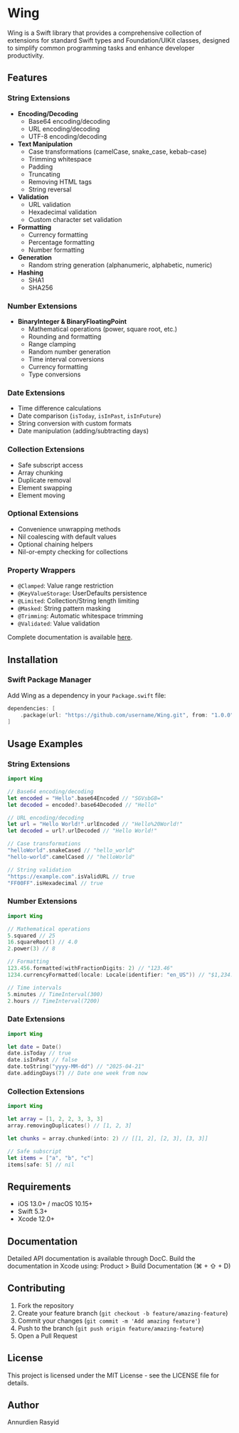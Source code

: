 # Wing

Wing is a Swift library that provides a comprehensive collection of extensions for standard Swift types and Foundation/UIKit classes, designed to simplify common programming tasks and enhance developer productivity.

## Features

### String Extensions
- **Encoding/Decoding**
  - Base64 encoding/decoding
  - URL encoding/decoding
  - UTF-8 encoding/decoding
- **Text Manipulation**
  - Case transformations (camelCase, snake_case, kebab-case)
  - Trimming whitespace
  - Padding
  - Truncating
  - Removing HTML tags
  - String reversal
- **Validation**
  - URL validation
  - Hexadecimal validation
  - Custom character set validation
- **Formatting**
  - Currency formatting
  - Percentage formatting
  - Number formatting
- **Generation**
  - Random string generation (alphanumeric, alphabetic, numeric)
- **Hashing**
  - SHA1
  - SHA256

### Number Extensions
- **BinaryInteger & BinaryFloatingPoint**
  - Mathematical operations (power, square root, etc.)
  - Rounding and formatting
  - Range clamping
  - Random number generation
  - Time interval conversions
  - Currency formatting
  - Type conversions

### Date Extensions
- Time difference calculations
- Date comparison (`isToday`, `isInPast`, `isInFuture`)
- String conversion with custom formats
- Date manipulation (adding/subtracting days)

### Collection Extensions
- Safe subscript access
- Array chunking
- Duplicate removal
- Element swapping
- Element moving

### Optional Extensions
- Convenience unwrapping methods
- Nil coalescing with default values
- Optional chaining helpers
- Nil-or-empty checking for collections

### Property Wrappers
- `@Clamped`: Value range restriction
- `@KeyValueStorage`: UserDefaults persistence
- `@Limited`: Collection/String length limiting
- `@Masked`: String pattern masking
- `@Trimming`: Automatic whitespace trimming
- `@Validated`: Value validation


Complete documentation is available [here](https://annurdien.github.io/Wing/documentation/wing).

## Installation

### Swift Package Manager

Add Wing as a dependency in your `Package.swift` file:

```swift
dependencies: [
    .package(url: "https://github.com/username/Wing.git", from: "1.0.0")
]
```

## Usage Examples

### String Extensions
```swift
import Wing

// Base64 encoding/decoding
let encoded = "Hello".base64Encoded // "SGVsbG8="
let decoded = encoded?.base64Decoded // "Hello"

// URL encoding/decoding
let url = "Hello World!".urlEncoded // "Hello%20World!"
let decoded = url?.urlDecoded // "Hello World!"

// Case transformations
"helloWorld".snakeCased // "hello_world"
"hello-world".camelCased // "helloWorld"

// String validation
"https://example.com".isValidURL // true
"FF00FF".isHexadecimal // true
```

### Number Extensions
```swift
import Wing

// Mathematical operations
5.squared // 25
16.squareRoot() // 4.0
2.power(3) // 8

// Formatting
123.456.formatted(withFractionDigits: 2) // "123.46"
1234.currencyFormatted(locale: Locale(identifier: "en_US")) // "$1,234.00"

// Time intervals
5.minutes // TimeInterval(300)
2.hours // TimeInterval(7200)
```

### Date Extensions
```swift
import Wing

let date = Date()
date.isToday // true
date.isInPast // false
date.toString("yyyy-MM-dd") // "2025-04-21"
date.addingDays(7) // Date one week from now
```

### Collection Extensions
```swift
import Wing

let array = [1, 2, 2, 3, 3, 3]
array.removingDuplicates() // [1, 2, 3]

let chunks = array.chunked(into: 2) // [[1, 2], [2, 3], [3, 3]]

// Safe subscript
let items = ["a", "b", "c"]
items[safe: 5] // nil
```

## Requirements

- iOS 13.0+ / macOS 10.15+
- Swift 5.3+
- Xcode 12.0+

## Documentation

Detailed API documentation is available through DocC. Build the documentation in Xcode using:
Product > Build Documentation (⌘ + ⇧ + D)

## Contributing

1. Fork the repository
2. Create your feature branch (`git checkout -b feature/amazing-feature`)
3. Commit your changes (`git commit -m 'Add amazing feature'`)
4. Push to the branch (`git push origin feature/amazing-feature`)
5. Open a Pull Request

## License

This project is licensed under the MIT License - see the LICENSE file for details.

## Author

Annurdien Rasyid
